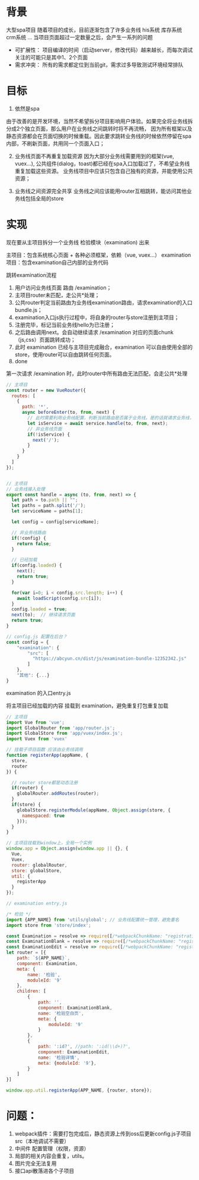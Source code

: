 # 背景
大型spa项目 随着项目的成长，目前逐渐包含了许多业务线
his系统
库存系统
crm系统
...
当项目页面超过一定数量之后，会产生一系列的问题
- 可扩展性：
项目编译的时间（启动server，修改代码）越来越长，而每次调试关注的可能只是其中1、2个页面
- 需求冲突：
所有的需求都定位到当前git，需求过多导致测试环境经常排队

# 目标

1. 依然是spa

由于改善的是开发环境，当然不希望拆分项目影响用户体验。如果完全将业务线拆分成2个独立页面，那么用户在业务线之间跳转时将不再流畅，
因为所有框架以及静态资源都会在页面切换的时候重载。因此要求跳转业务线的时候依然停留在spa内部，不刷新页面，共用同一个页面入口；

2. 业务线页面不再重复加载资源
因为大部分业务线需要用到的框架(vue, vuex...), 公共组件(dialog，toast)都已经在spa入口加载过了，不希望业务线重复加载这些资源。
业务线项目中应该只包含自己独有的资源，并能使用公共资源；

3. 业务线之间资源完全共享
业务线之间应该能用router互相跳转，能访问其他业务线包括全局的store

# 实现
现在要从主项目拆分一个业务线 检验模块（examination) 出来

主项目：包含系统核心页面 + 各种必须框架，依赖（vue, vuex...）
examination项目：包含examination自己内部的业务代码

跳转examination流程
1. 用户访问业务线页面 路由 /examination；
2. 主项目router未匹配，走公共*处理；
3. 公共router判定当前路由为业务线examination路由，请求examination的入口bundle.js；
4. examination入口js执行过程中，将自身的router与store注册到主项目；
5. 注册完毕，标记当前业务线hello为已注册；
6. 之后路由调用next。会自动继续请求 /examination 对应的页面chunk（js,css）页面跳转成功；
7. 此时 examination 已经与主项目完成融合，examination 可以自由使用全部的store，使用router可以自由跳转任何页面。
8. done

第一次请求 /examination 时，此时router中所有路由无法匹配，会走公共*处理
``` javascript
// 主项目
const router = new VueRouter({
  routes: [
    {
      path: '*',
      async beforeEnter(to, from, next) {
        // 此时需要利用业务线配置，判断当前路由是否属于业务线，是的话就请求业务线，将权限判断留在后台
        let isService = await service.handle(to, from, next);
        // 非业务线页面
        if(!isService) {
          next('/');
        }
      }
    }
  ]
});


// 主项目
// 业务线接入处理
export const handle = async (to, from, next) => {
  let path = to.path || "";
  let paths = path.split('/');
  let serviceName = paths[1];

  let config = config[serviceName];

  // 非业务线路由
  if(!config) {
    return false;
  }

  // 已经加载
  if(config.loaded) {
    next();
    return true;
  }

  for(var i=0; i < config.src.length; i++) {
    await loadScript(config.src[i]);
  }
  config.loaded = true;
  next(to);  // 继续请求页面
  return true;
}

// config.js 配置在后台？
const config = {
    "examination": {
        "src": [
          "https://abcyun.cn/dist/js/examination-bundle-12352342.js"
        ]
    },
    "其他": {...}
}

```

examination 的入口entry.js

将主项目已经加载的内容 挂载到 examination，避免重复打包重复加载

``` javascript
// 主项目
import Vue from 'vue';
import GlobalRouter from 'app/router.js';
import GlobalStore from 'app/vuex/index.js';
import Vuex from 'vuex'

// 挂载子项目函数 应该由业务线调用
function registerApp(appName, {
  store,
  router
}) {

  // router store都是动态注册
  if(router) {
    globalRouter.addRoutes(router);
  }
  if(store) {
    globalStore.registerModule(appName, Object.assign(store, {
      namespaced: true
    }));
  }
}

// 主项目挂载到window上，全局一个实例
window.app = Object.assign(window.app || {}, {
  Vue,
  Vuex,
  router: globalRouter,
  store: globalStore,
  util: {
    registerApp
  }
});
```

``` javascript
// examination entry.js

/* 检验 */
import {APP_NAME} from 'utils/global'; // 业务线配置统一管理，避免重名
import store from 'store/index';

const Examination = resolve => require([/*webpackChunkName: "registrations.index"*/'../views/examination'], resolve)
const ExaminationBlank = resolve => require([/*webpackChunkName: "registrations.index"*/'../views/examination/blank'], resolve)
const ExaminationEdit = resolve => require([/*webpackChunkName: "registrations.index"*/'../views/examination/edit-form'], resolve)
let router = [{
    path: `${APP_NAME}`,
    component: Examination,
    meta: {
        name: '检验',
        moduleId: '9'
    },
    children: [
        {
            path: '',
            component: ExaminationBlank,
            name: '检验空白页',
            meta: {
                moduleId: '9'
            }
        },
        {
            path: ':id?', //path: ':id(\\d+)?',
            component: ExaminationEdit,
            name: '检验详情',
            meta: {moduleId: '9'},
        }
    ]
}]

window.app.util.registerApp(APP_NAME, {router, store});
```

# 问题：
1. webpack插件：需要打包完成后，静态资源上传到oss后更新config.js子项目src（本地调试不需要）
2. 中间件 配置管理（权限，资源）
3. 局部的相关内容会重复，utils。
4. 图片完全无法复用
5. 接口api散落进各个子项目
